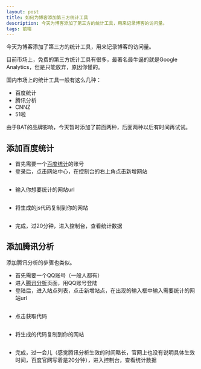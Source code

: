 ```yaml
---
layout: post
title: 如何为博客添加第三方统计工具
description: 今天为博客添加了第三方的统计工具，用来记录博客的访问量。
tags: 前端
---
```


今天为博客添加了第三方的统计工具，用来记录博客的访问量。

目前市场上，免费的第三方统计工具有很多，最著名最牛逼的就是Google Analytics，但是只能放弃，原因你懂的。

国内市场上的统计工具一般有这么几种：

* 百度统计
* 腾讯分析
* CNNZ
* 51啦

由于BAT的品牌影响，今天暂时添加了前面两种，后面两种以后有时间再试试。

## 添加百度统计

* 首先需要一个[百度统计](http://tongji.baidu.com/)的账号
* 登录后，点击网站中心，在控制台的右上角点击新增网站

<p class="picture"><img alt="" src="{{site.qiniu_static}}/assets/img/2015-1-23/addSite.jpg"/></p>

* 输入你想要统计的网站url

<p class="picture"><img alt="" src="{{site.qiniu_static}}/assets/img/2015-1-23/addName.jpg"/></p>

* 将生成的js代码复制到你的网站

<p class="picture"><img alt="" src="{{site.qiniu_static}}/assets/img/2015-1-23/copyCode.jpg"/></p>

* 完成，过20分钟，进入控制台，查看统计数据

## 添加腾讯分析

添加腾讯分析的步骤也类似。

* 首先需要一个QQ账号（一般人都有）
* 进入[腾讯分析](http://v2.ta.qq.com/analysis/index)页面，用QQ账号登陆
* 登陆后，进入站点列表，点击新增站点，在出现的输入框中输入需要统计的网站url

<p class="picture"><img alt="" src="{{site.qiniu_static}}/assets/img/2015-1-23/addSiteToTX.jpg"/></p>

* 点击获取代码

<p class="picture"><img alt="" src="{{site.qiniu_static}}/assets/img/2015-1-23/getCode.jpg"/></p>

* 将生成的代码复制到你的网站

<p class="picture"><img alt="" src="{{site.qiniu_static}}/assets/img/2015-1-23/copyTXCode.jpg"/></p>

* 完成，过一会儿（感觉腾讯分析生效的时间略长，官网上也没有说明具体生效时间，百度官网写着是20分钟），进入控制台，查看统计数据

